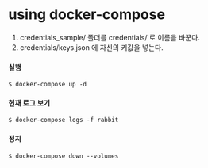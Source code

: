 
# using docker-compose

1. credentials_sample/ 폴더를 credentials/ 로 이름을 바꾼다.
2. credentials/keys.json 에 자신의 키값을 넣는다.

#### 실행
```console
$ docker-compose up -d
```
#### 현재 로그 보기
```console
$ docker-compose logs -f rabbit
```
#### 정지
```console
$ docker-compose down --volumes
```